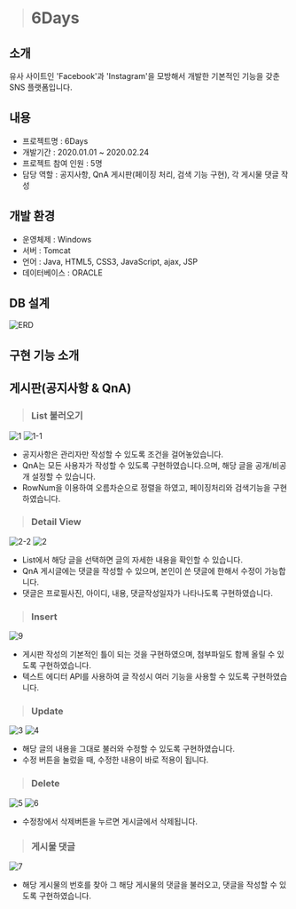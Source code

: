 > # 6Days

## 소개
유사 사이트인 'Facebook'과 'Instagram'을 모방해서 개발한 기본적인 기능을 갖춘 SNS 플랫폼입니다.

## 내용
* 프로젝트명 : 6Days
* 개발기간 : 2020.01.01 ~ 2020.02.24
* 프로젝트 참여 인원 : 5명
* 담당 역할 : 공지사항, QnA 게시판(페이징 처리, 검색 기능 구현), 각 게시물 댓글 작성
             
## 개발 환경
* 운영체제 : Windows
* 서버 : Tomcat
* 언어 : Java, HTML5, CSS3, JavaScript, ajax, JSP
* 데이터베이스 : ORACLE

## DB 설계
![ERD](https://user-images.githubusercontent.com/50040251/86762352-8dc47c80-c081-11ea-8b37-ae04dda0e08a.PNG)

## 구현 기능 소개

## 게시판(공지사항 & QnA)

> ### List 불러오기
![1](https://user-images.githubusercontent.com/50040251/87034137-54774280-c222-11ea-8aa2-1c446f0876db.png)
![1-1](https://user-images.githubusercontent.com/50040251/87034210-6fe24d80-c222-11ea-8876-c5633490983d.png)
- 공지사항은 관리자만 작성할 수 있도록 조건을 걸어놓았습니다.
- QnA는 모든 사용자가 작성할 수 있도록 구현하였습니다.으며, 해당 글을 공개/비공개 설정할 수 있습니다.
- RowNum을 이용하여 오름차순으로 정렬을 하였고, 페이징처리와 검색기능을 구현하였습니다.

> ### Detail View
![2-2](https://user-images.githubusercontent.com/50040251/87034271-8ab4c200-c222-11ea-924d-da5ef181b7f0.png)
![2](https://user-images.githubusercontent.com/50040251/87034264-87213b00-c222-11ea-95d6-47277a2a1c7d.png)
- List에서 해당 글을 선택하면 글의 자세한 내용을 확인할 수 있습니다.
- QnA 게시글에는 댓글을 작성할 수 있으며, 본인이 쓴 댓글에 한해서 수정이 가능합니다.
- 댓글은 프로필사진, 아이디, 내용, 댓글작성일자가 나타나도록 구현하였습니다.

> ### Insert
![9](https://user-images.githubusercontent.com/50040251/87036009-20515100-c225-11ea-8dec-d42ed345a7dd.png)
- 게시판 작성의 기본적인 틀이 되는 것을 구현하였으며, 첨부파일도 함께 올릴 수 있도록 구현하였습니다.
- 텍스트 에디터 API를 사용하여 글 작성시 여러 기능을 사용할 수 있도록 구현하였습니다.

> ### Update
![3](https://user-images.githubusercontent.com/50040251/87034312-9c966500-c222-11ea-8d34-7e31c0930097.png)
![4](https://user-images.githubusercontent.com/50040251/87034395-bc2d8d80-c222-11ea-8799-a5657d5a2fa8.png)
- 해당 글의 내용을 그대로 불러와 수정할 수 있도록 구현하였습니다.
- 수정 버튼을 눌렀을 때, 수정한 내용이 바로 적용이 됩니다.

> ### Delete
![5](https://user-images.githubusercontent.com/50040251/87034435-c94a7c80-c222-11ea-9349-07bfdef6d971.png)
![6](https://user-images.githubusercontent.com/50040251/87034476-d7989880-c222-11ea-8d60-6388e8cbc006.png)
- 수정창에서 삭제버튼을 누르면 게시글에서 삭제됩니다.

> ### 게시물 댓글
![7](https://user-images.githubusercontent.com/50040251/87034514-e54e1e00-c222-11ea-8ea0-9128040ca344.png)
- 해당 게시물의 번호를 찾아 그 해당 게시물의 댓글을 불러오고, 댓글을 작성할 수 있도록 구현하였습니다.
